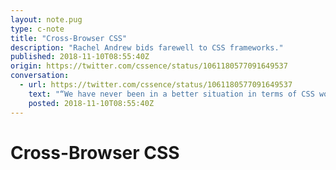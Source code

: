 ```yaml
---
layout: note.pug
type: c-note
title: "Cross-Browser CSS"
description: "Rachel Andrew bids farewell to CSS frameworks."
published: 2018-11-10T08:55:40Z
origin: https://twitter.com/cssence/status/1061180577091649537
conversation:
  - url: https://twitter.com/cssence/status/1061180577091649537
    text: "“We have never been in a better situation in terms of CSS working cross-browser.” [@rachelandrew](https://twitter.com/rachelandrew) [smashingmagazine.com/2018/11/css-frameworks-css-grid](https://www.smashingmagazine.com/2018/11/css-frameworks-css-grid/)"
    posted: 2018-11-10T08:55:40Z
---
```


# Cross-Browser CSS

